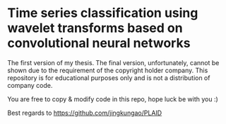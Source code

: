 # Time series classification using wavelet transforms based on convolutional neural networks

The first version of my thesis. The final version, unfortunately, cannot be shown due to the requirement of the copyright holder company. This repository is for educational purposes only and is not a distribution of company code.

You are free to copy & modify code in this repo, hope luck be with you :)

Best regards to https://github.com/jingkungao/PLAID
